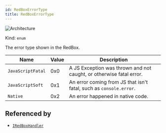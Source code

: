 ```yaml
---
id: RedBoxErrorType
title: RedBoxErrorType
---
```


![Architecture](https://img.shields.io/badge/architecture-new_&_old-green)

Kind: `enum`

The error type shown in the RedBox.

| Name |  Value | Description |
|--|--|--|
|`JavaScriptFatal` | 0x0  |  A JS Exception was thrown and not caught, or otherwise fatal error.|
|`JavaScriptSoft` | 0x1  |  An error coming from JS that isn't fatal, such as `console.error`.|
|`Native` | 0x2  |  An error happened in native code.|

## Referenced by
- [`IRedBoxHandler`](IRedBoxHandler)
